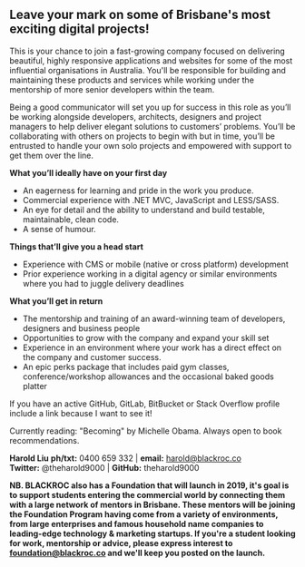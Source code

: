 
## Leave your mark on some of Brisbane's most exciting digital projects! ##

This is your chance to join a fast-growing company focused on delivering beautiful, highly responsive applications and websites for some of the most influential organisations in Australia. You'll be responsible for building and maintaining these products and services while working under the mentorship of more senior developers within the team.

Being a good communicator will set you up for success in this role as you’ll be working alongside developers, architects, designers and project managers to help deliver elegant solutions to customers’ problems. You’ll be collaborating with others on projects to begin with but in time, you’ll be entrusted to handle your own solo projects and empowered with support to get them over the line.

**What you’ll ideally have on your first day**
* An eagerness for learning and pride in the work you produce.
* Commercial experience with .NET MVC, JavaScript and LESS/SASS.
* An eye for detail and the ability to understand and build testable, maintainable, clean code.
* A sense of humour.

**Things that’ll give you a head start**
* Experience with CMS or mobile (native or cross platform) development
* Prior experience working in a digital agency or similar environments where you had to juggle delivery deadlines

**What you’ll get in return**
* The mentorship and training of an award-winning team of developers, designers and business people
* Opportunities to grow with the company and expand your skill set
* Experience in an environment where your work has a direct effect on the company and customer success.
* An epic perks package that includes paid gym classes, conference/workshop allowances and the occasional baked goods platter

If you have an active GitHub, GitLab, BitBucket or Stack Overflow profile include a link because I want to see it!

Currently reading: "Becoming" by Michelle Obama. Always open to book recommendations.

**Harold Liu**
**ph/txt:** 0400 659 332 | **email:** harold@blackroc.co</br>
**Twitter:** @theharold9000 | **GitHub:** theharold9000

**NB. BLACKROC also has a Foundation that will launch in 2019, it's goal is to support students entering the commercial world by connecting them with a large network of mentors in Brisbane. These mentors will be joining the Foundation Program having come from a variety of environments, from large enterprises and famous household name companies to leading-edge technology & marketing startups. If you're a student looking for work, mentorship or advice, please express interest to foundation@blackroc.co and we'll keep you posted on the launch.**